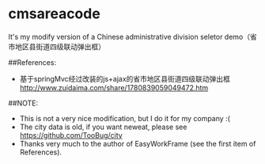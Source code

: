 ﻿# cmsareacode
It's my modify version of a Chinese administrative division seletor demo（省市地区县街道四级联动弹出框）  

##References:  
* 基于springMvc经过改装的js+ajax的省市地区县街道四级联动弹出框  
http://www.zuidaima.com/share/1780839059049472.htm  

##NOTE: 
* This is not a very nice modification, but I do it for my company :(  
* The city data is old, if you want neweat, please see https://github.com/TooBug/city  
* Thanks very much to the author of EasyWorkFrame (see the first item of References).   
